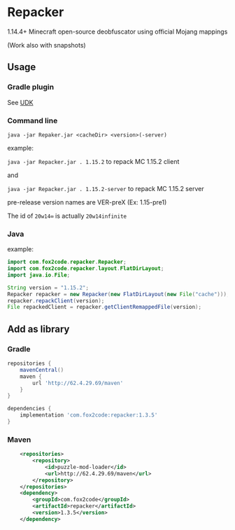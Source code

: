 # Repacker
1.14.4+ Minecraft open-source deobfuscator using official Mojang mappings

(Work also with snapshots)

## Usage

### Gradle plugin

See [UDK](https://github.com/Fox2Code/UDK)

### Command line

`java -jar Repaker.jar <cacheDir> <version>(-server)`

example:

`java -jar Repacker.jar . 1.15.2` to repack MC 1.15.2 client

and

`java -jar Repacker.jar . 1.15.2-server` to repack MC 1.15.2 server

pre-release version names are VER-preX (Ex: 1.15-pre1)

The id of `20w14∞` is actually `20w14infinite`

### Java

example:

```Java
import com.fox2code.repacker.Repacker;
import com.fox2code.repacker.layout.FlatDirLayout;
import java.io.File;

String version = "1.15.2";
Repacker repacker = new Repacker(new FlatDirLayout(new File("cache")));
repacker.repackClient(version);
File repackedClient = repacker.getClientRemappedFile(version);
```

## Add as library

### Gradle

```Groovy
repositories {
    mavenCentral()
    maven {
        url 'http://62.4.29.69/maven'
    }
}

dependencies {
    implementation 'com.fox2code:repacker:1.3.5'
}
```

### Maven

```XML
	<repositories>
		<repository>
		    <id>puzzle-mod-loader</id>
		    <url>http://62.4.29.69/maven</url>
		</repository>
	</repositories>
  	<dependency>
	    <groupId>com.fox2code</groupId>
	    <artifactId>repacker</artifactId>
	    <version>1.3.5</version>
	</dependency>
```

